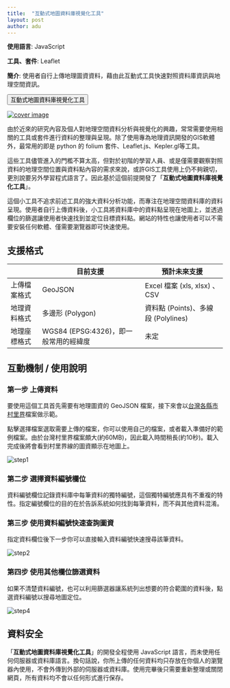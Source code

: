 ```yaml
---
title:  "互動式地圖資料庫視覺化工具"
layout: post
author: adu
---
```


**使用語言**: JavaScript

**工具、套件**: Leaflet

**簡介**:
使用者自行上傳地理圖資資料，藉由此互動式工具快速對照資料庫資訊與地理空間資訊。

<form action="https://dubidub.github.io/geospatial_visualization" method="get" target="_blank"><button type="submit">互動式地圖資料庫視覺化工具</button></form>

[![cover image](/geospatial_visualization/resources/cover.png)](/geospatial_visualization)



由於近來的研究內容及個人對地理空間資料分析與視覺化的興趣，常常需要使用相關的工具或套件進行資料的整理與呈現。除了使用專為地理資訊開發的GIS軟體外，最常用的即是 python 的 folium 套件、Leaflet.js、Kepler.gl等工具。

這些工具儘管進入的門檻不算太高，但對於初階的學習人員、或是僅需要觀察對照資料的地理空間位置與資料點內容的需求來說，或許GIS工具使用上仍不夠親切，更別說要另外學習程式語言了。因此基於這個前提開發了「**互動式地圖資料庫視覺化工具**」。

這個小工具不追求前述工具的強大資料分析功能，而專注在地理空間資料庫的資料呈現。使用者自行上傳資料後，小工具將資料庫中的資料點呈現在地圖上，並透過欄位的篩選讓使用者快速找到並定位目標資料點。網站的特性也讓使用者可以不需要安裝任何軟體、僅需要瀏覽器即可快速使用。


## 支援格式

| | 目前支援 | 預計未來支援 |
|---|-------------|--------------|
| 上傳檔案格式 | GeoJSON | Excel 檔案 (xls, xlsx) 、CSV |
| 地理資料格式 | 多邊形 (Polygon) | 資料點 (Points)、多線段 (Polylines) |
| 地理座標格式 | WGS84 (EPSG:4326)，即一般常用的經緯度 | 未定 |


## 互動機制 / 使用說明

### 第一步 上傳資料

要使用這個工具首先需要有地理圖資的 GeoJSON 檔案，接下來會以[台灣各縣市村里界](https://sheethub.com/data.gov.tw/%E6%9D%91%E9%87%8C%E7%95%8C%E5%9C%96(WGS84%E7%B6%93%E7%B7%AF%E5%BA%A6))檔案做示範。

點擊選擇檔案選取需要上傳的檔案，你可以使用自己的檔案，或者載入準備好的範例檔案。由於台灣村里界檔案頗大(約60MB)，因此載入時間稍長(約10秒)。載入完成後將會看到村里界線的圖資顯示在地圖上。

![step1](/geospatial_visualization/resources/step1.gif)

### 第二步 選擇資料編號欄位

資料編號欄位記錄資料庫中每筆資料的獨特編號，這個獨特編號應具有不重複的特性。指定編號欄位的目的在於告訴系統如何找到每筆資料，而不與其他資料混淆。

### 第三步 使用資料編號快速查詢圖資

指定資料欄位後下一步你可以直接輸入資料編號快速搜尋該筆資料。

![step2](/geospatial_visualization/resources/step2.gif)

### 第四步 使用其他欄位篩選資料

如果不清楚資料編號，也可以利用篩選器讓系統列出想要的符合範圍的資料後，點選資料編號以搜尋地圖定位。

![step4](/geospatial_visualization/resources/step4.gif)


## 資料安全

「**互動式地圖資料庫視覺化工具**」的開發全程使用 JavaScript 語言，而未使用任何伺服器或資料庫語言。換句話說，你所上傳的任何資料均只存放在你個人的瀏覽器內使用，不會外傳到外部的伺服器或資料庫。使用完畢後只需要重新整理或關閉網頁，所有資料均不會以任何形式進行保存。
